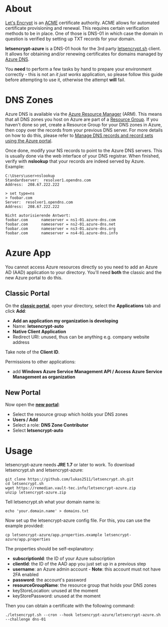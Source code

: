 # About

[Let's Encrypt](https://letsencrypt.org/) is an [ACME](https://datatracker.ietf.org/wg/acme/documents/) certificate authority. ACME allows for automated certificate provisioning and renewal. This requires certain verification methods to be in place. One of those is DNS-01 in which case the domain in question is verified by setting up TXT records for your domain.

**letsencrypt-azure** is a DNS-01 hook for the 3rd party [letsencrypt.sh](https://github.com/lukas2511/letsencrypt.sh) client. It allows for obtaining and/or renewing certificates for domains managed by [Azure DNS](https://azure.microsoft.com/en-us/services/dns/).

You **need** to perform a few tasks by hand to prepare your environment correctly - this is not an _it just works_ application, so please follow this guide before attempting to use it, otherwise the attempt **will** fail.

# DNS Zones

Azure DNS is available via the [Azure Resource Manager](https://azure.microsoft.com/en-us/documentation/articles/resource-group-overview/) (ARM). This means that all DNS zones you host on Azure are part of a [Resource Group](https://azure.microsoft.com/en-us/documentation/articles/resource-group-overview/#resource-groups). If you haven't done so yet, create a Resource Group for your DNS zones in Azure, then copy over the records from your previous DNS server. For more details on how to do this, please refer to [Manage DNS records and record sets using the Azure portal](https://azure.microsoft.com/en-us/documentation/articles/dns-operations-recordsets-portal/). 

Once done, modify your NS records to point to the Azure DNS servers. This is usually done via the web interface of your DNS registrar. When finished, verify with **nslookup** that your records are indeed served by Azure. Example:

~~~
C:\Users\user>nslookup
Standardserver:  resolver1.opendns.com
Address:  208.67.222.222

> set type=ns
> foobar.com
Server:  resolver1.opendns.com
Address:  208.67.222.222

Nicht autorisierende Antwort:
foobar.com      nameserver = ns1-01.azure-dns.com
foobar.com      nameserver = ns2-01.azure-dns.net
foobar.com      nameserver = ns3-01.azure-dns.org
foobar.com      nameserver = ns4-01.azure-dns.info
~~~

# Azure App

You cannot access Azure resources directly so you need to add an Azure AD (AAD) application to your directory. You'll need **both** the classic and the new Azure portal to do this.

## Classic Portal

On the **[classic portal](https://manage.windowsazure.com/)**, open your directory, select the **Applications** tab and click **Add**:

- **Add an application my organization is developing**
- Name: **letsencrypt-auto**
- **Native Client Application**
- Redirect URI: unused, thus can be anything e.g. company website address

Take note of the **Client ID**.

Permissions to other applications:

 - add **Windows Azure Service Management API / Access Azure Service Management as organization**

## New Portal

Now open the **[new portal](https://portal.azure.com/)**:

 - Select the resource group which holds your DNS zones
 - **Users / Add**
 - Select a role: **DNS Zone Contributor**
 - Select **letsencrypt-auto**

# Usage

letsencrypt-azure needs **JRE 1.7** or later to work. To download letsencrypt.sh and letsencrypt-azure:

~~~
git clone https://github.com/lukas2511/letsencrypt.sh.git
cd letsencrypt.sh
wget https://remedian.vault-tec.info/letsencrypt-azure.zip
unzip letsencrypt-azure.zip
~~~

Tell letsencrypt.sh what your domain name is:

~~~
echo 'your.domain.name' > domains.txt
~~~

Now set up the letsencrypt-azure config file. For this, you can use the example provided:

~~~
cp letsencrypt-azure/app.properties.example letsencrypt-azure/app.properties
~~~

The properties should be self-explanatory:

- **subscriptionId**: the ID of your Azure subscription
- **clientId**: the ID of the AAD app you just set up in a previous step
- **username**: an Azure admin account - **Note**: this account must not have 2FA enabled
- **password**: the account's password
- **resourceGroupName**: the resource group that holds your DNS zones
- keyStoreLocation: unused at the moment
- keyStorePassword: unused at the moment

Then you can obtain a certificate with the following command:

~~~
./letsencrypt.sh --cron --hook letsencrypt-azure/letsencrypt-azure.sh --challenge dns-01
~~~
